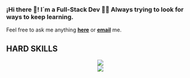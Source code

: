 ###  ¡Hi there 👋! I´m a Full-Stack Dev 👩‍💻 Always trying to look for ways to keep learning. <br>
Feel free to ask me anything <a href="https://github.com/SORAYARG/Sorayarg/issues/new"><b>here</b></a> or <a href="mailto:sorayarg25@gmail.com"><b>email</b></a> me.

## HARD SKILLS

 <p align="center">
  <a href="https://skillicons.dev">
    <img src="https://skillicons.dev/icons?i=html,css,js,react,nodejs,postgres,express,mongodb" />
    <br/>
    <img src="https://skillicons.dev/icons?i=sass,docker,git,figma,bootstrap,mui" />
  </a>
</p>
